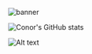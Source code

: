 ![banner](https://user-images.githubusercontent.com/101094809/180194538-313c7895-d394-400c-b0b7-75a20d246d41.png)


![Conor's GitHub stats](https://github-readme-stats.vercel.app/api?username=amtresu)


![Alt text](https://spotify-recently-played-readme.vercel.app/api?user=1262110925)
